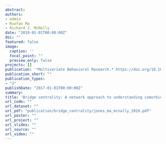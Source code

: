 ```yaml
---
abstract: 
authors:
- admin
- Ruofan Ma
- Richard J. McNally
date: "2019-01-01T00:00:00Z"
doi: ""
featured: false
image:
  caption: ''
  focal_point: ""
  preview_only: false
projects: []
publication: '*Multivariate Behavioral Research.* https://doi.org/10.1080/00273171.2019.1614898'
publication_short: ""
publication_types:
- "2"
publishDate: "2017-01-01T00:00:00Z"
summary: 
title: 'Bridge centrality: A network approach to understanding comorbidity'
url_code: ""
url_dataset: ""
url_pdf: "publication/bridge_centrality/jones_ma_mcnally_2019.pdf"
url_poster: ""
url_project: ""
url_slides: ""
url_source: ""
url_video: ""
---
```


